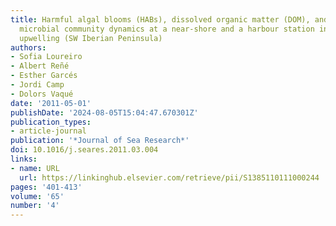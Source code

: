 ```yaml
---
title: Harmful algal blooms (HABs), dissolved organic matter (DOM), and planktonic
  microbial community dynamics at a near-shore and a harbour station influenced by
  upwelling (SW Iberian Peninsula)
authors:
- Sofia Loureiro
- Albert Reñé
- Esther Garcés
- Jordi Camp
- Dolors Vaqué
date: '2011-05-01'
publishDate: '2024-08-05T15:04:47.670301Z'
publication_types:
- article-journal
publication: '*Journal of Sea Research*'
doi: 10.1016/j.seares.2011.03.004
links:
- name: URL
  url: https://linkinghub.elsevier.com/retrieve/pii/S1385110111000244
pages: '401-413'
volume: '65'
number: '4'
---
```

